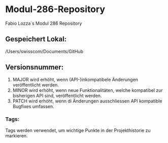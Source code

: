 # Modul-286-Repository
Fabio Lozza`s Modul 286 Repository
## Gespeichert Lokal:
/Users/swisscom/Documents/GitHub
## Versionsnummer: 
1. MAJOR wird erhöht, wenn (API-)inkompatibele Änderungen veröffentlicht werden.
2. MINOR wird erhöht, wenn neue Funktionalitäten, welche kompatibel zur bisherigen API sind, veröffentlicht werden.
3. PATCH wird erhöht, wenn di Änderungen ausschliessen API kompatible Bugfixes umfassen.

### Tags: 
Tags werden verwendet, um wichtige Punkte in der Projekthistorie zu markieren.

